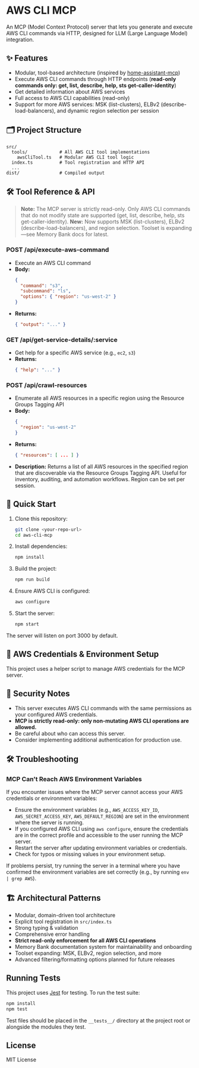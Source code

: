 # AWS CLI MCP

An MCP (Model Context Protocol) server that lets you generate and execute AWS CLI commands via HTTP, designed for LLM (Large Language Model) integration.

## ✨ Features

- Modular, tool-based architecture (inspired by [home-assistant-mcp](https://github.com/liorfranko/home-assistant-mcp))
- Execute AWS CLI commands through HTTP endpoints (**read-only commands only: get, list, describe, help, sts get-caller-identity**)
- Get detailed information about AWS services
- Full access to AWS CLI capabilities (read-only)
- Support for more AWS services: MSK (list-clusters), ELBv2 (describe-load-balancers), and dynamic region selection per session

## 🗂️ Project Structure

```
src/
  tools/            # All AWS CLI tool implementations
    awsCliTool.ts   # Modular AWS CLI tool logic
  index.ts          # Tool registration and HTTP API
  ...
dist/               # Compiled output
```

## 🛠️ Tool Reference & API

> **Note:** The MCP server is strictly read-only. Only AWS CLI commands that do not modify state are supported (get, list, describe, help, sts get-caller-identity).
> **New:** Now supports MSK (list-clusters), ELBv2 (describe-load-balancers), and region selection. Toolset is expanding—see Memory Bank docs for latest.

### POST /api/execute-aws-command
- Execute an AWS CLI command
- **Body:**
  ```json
  {
    "command": "s3",
    "subcommand": "ls",
    "options": { "region": "us-west-2" }
  }
  ```
- **Returns:**
  ```json
  { "output": "..." }
  ```

### GET /api/get-service-details/:service
- Get help for a specific AWS service (e.g., `ec2`, `s3`)
- **Returns:**
  ```json
  { "help": "..." }
  ```

### POST /api/crawl-resources
- Enumerate all AWS resources in a specific region using the Resource Groups Tagging API
- **Body:**
  ```json
  {
    "region": "us-west-2"
  }
  ```
- **Returns:**
  ```json
  { "resources": [ ... ] }
  ```
- **Description:**
  Returns a list of all AWS resources in the specified region that are discoverable via the Resource Groups Tagging API. Useful for inventory, auditing, and automation workflows. Region can be set per session.

## 🚀 Quick Start

1. Clone this repository:
   ```sh
   git clone <your-repo-url>
   cd aws-cli-mcp
   ```
2. Install dependencies:
   ```sh
   npm install
   ```
3. Build the project:
   ```sh
   npm run build
   ```
4. Ensure AWS CLI is configured:
   ```sh
   aws configure
   ```
5. Start the server:
   ```sh
   npm start
   ```

The server will listen on port 3000 by default.

## 🪪 AWS Credentials & Environment Setup

This project uses a helper script to manage AWS credentials for the MCP server.

## 🔐 Security Notes
- This server executes AWS CLI commands with the same permissions as your configured AWS credentials.
- **MCP is strictly read-only: only non-mutating AWS CLI operations are allowed.**
- Be careful about who can access this server.
- Consider implementing additional authentication for production use.

## 🛠️ Troubleshooting

### MCP Can't Reach AWS Environment Variables
If you encounter issues where the MCP server cannot access your AWS credentials or environment variables:

- Ensure the environment variables (e.g., `AWS_ACCESS_KEY_ID`, `AWS_SECRET_ACCESS_KEY`, `AWS_DEFAULT_REGION`) are set in the environment where the server is running.
- If you configured AWS CLI using `aws configure`, ensure the credentials are in the correct profile and accessible to the user running the MCP server.
- Restart the server after updating environment variables or credentials.
- Check for typos or missing values in your environment setup.

If problems persist, try running the server in a terminal where you have confirmed the environment variables are set correctly (e.g., by running `env | grep AWS`).

## 🏗️ Architectural Patterns

- Modular, domain-driven tool architecture
- Explicit tool registration in `src/index.ts`
- Strong typing & validation
- Comprehensive error handling
- **Strict read-only enforcement for all AWS CLI operations**
- Memory Bank documentation system for maintainability and onboarding
- Toolset expanding: MSK, ELBv2, region selection, and more
- Advanced filtering/formatting options planned for future releases

## Running Tests

This project uses [Jest](https://jestjs.io/) for testing. To run the test suite:

```sh
npm install
npm test
```

Test files should be placed in the `__tests__/` directory at the project root or alongside the modules they test.

## License
MIT License 
